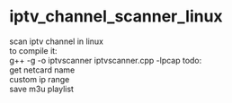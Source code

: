 # iptv_channel_scanner_linux
scan iptv channel in linux  
	to compile it:  
		g++ -g -o iptvscanner iptvscanner.cpp -lpcap
todo:  
	get netcard name  
	custom ip range  
	save m3u playlist  
